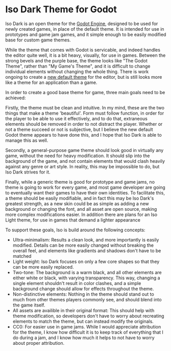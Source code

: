 Iso Dark Theme for Godot
==============

Iso Dark is an open theme for the  [Godot Engine](www.godotengine.org), designed to be used for newly created games, in place of the default theme. It is intended for use in prototypes and game jam games, and it simple enough to be easily modified base for custom game themes.

While the theme that comes with Godot is servicable, and indeed handles the editor quite well, it is a bit heavy, visually, for use in games. Between the strong bevels and the purple base, the theme looks like "The Godot Theme", rather than "My Game's Theme", and it is difficult to change individual elements without changing the whole thing. There is work ongoing to create a [new default theme](https://github.com/okamstudio/godot/pull/704) for the editor, but is still looks more like a theme for an application than a game.

In order to create a good base theme for game, three main goals need to be achieved:

Firstly, the theme must be clean and intuitive. In my mind, these are the two things that make a theme 'beautiful'. Form must follow function, in order for the player to be able to use it effectively, and to do that, extraneous elements should be removed in order to not distract the player. Whether or not a theme succeed or not is subjective, but I believe the new default Godot theme appears to have done this, and I hope that Iso Dark is able to manage this as well.

Secondly, a general-purpose game theme should look good in virtually any game, without the need for heavy modification. It should slip into the background of the game, and not contain elements that would clash heavily against any genre or art style. In reality, this may be impossible to do, but Iso Dark strives for it.

Finally, while a generic theme is good for prototype and game jams, no theme is going to work for every game, and most game developer are going to eventually want their games to have their own identities. To facilitate this, a theme should be easily modifiable, and in fact this may be Iso Dark's greatest strength, as a new skin could be as simple as adding a new background or changing the font, and all asset are open source, making more complex modifications easier. In addition there are plans for an Iso Light theme, for use in games that demand a lighter appearance

To support these goals, Iso is build around the following concepts:
* Ultra-minimalism: Results a clean look, and more importantly is easily modified. Details can be more easily changed without breaking the overall feel, and elements like gradients and shadows don't have to be matched
* Light weight: Iso Dark focuses on only a few core shapes so that they can be more easily replaced.
* Two-tone: The background is a warm black, and all other elements are either white or black, with varying transparency. This way, changing a single element shouldn't result in color clashes, and a simple background change should allow for effects throughout the theme.
* Non-distinctive elements: Nothing in the theme should stand out to much from other themes players commonly see, and should blend into the game itself.
* All assets are availible in their original format: This should help with theme modification, so developers don't have to worry about recreating elements to match the theme, but can instead modify the originals.
* CC0: For easier use in game jams. While I would appreciate attribution for the theme, I know how difficult it is to keep track of everything that I do during a jam, and I know how much it helps to not have to worry about proper attribution.
